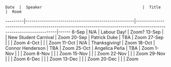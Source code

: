 	Date  |  Speaker                                            |  Title                                                                                                |  Room
---------|-----------------------------------------------------|---------------------------------------------------------------------------------------------------------------------|------
6-Sep   |  N/A                                             |  Labour Day!                                                                                            |  Zoom?
13-Sep   | <!--Speaker  here -->                                              |  New Student Carnival                                                                                           |  Zoom
20-Sep   | Patrick Duke                                              |  TBA                                                                                          |  Zoom
27-Sep   | <!--Speaker  here -->                                             |  <!--Title here-->                                                                                            |  Zoom
4-Oct   | <!--Speaker  here -->                                              |  <!--Title here-->                                                                                            |  Zoom
11-Oct   |  N/A                                              |  Thanksgiving!                                                                                           |  Zoom
18-Oct   |  Connor Henderson                                           |  TBA                                                                                          |  Zoom
25-Oct   |  Angelica Peña                                            |  TBA                                                                                           |  Zoom
1-Nov   |  <!--Speaker  here -->                                              |  <!--Title here-->                                                                                           |  Zoom
8-Nov   |  <!--Speaker  here -->                                             |  <!--Title here-->                                                                                           |  Zoom
15-Nov   |  <!--Speaker  here -->                                             |  <!--Title here-->                                                                                           |  Zoom
22-Nov   |  <!--Speaker  here -->                                             |  <!--Title here-->                                                                                           |  Zoom
29-Nov   |  <!--Speaker  here -->                                            |  <!--Title here-->                                                                                            |  Zoom
6-Dec   |  <!--Speaker  here -->                                             |  <!--Title here-->                                                                                           |  Zoom
13-Dec   |  <!--Speaker  here -->                                             |  <!--Title here-->                                                                                           |  Zoom
20-Dec   |  <!--Speaker  here -->                                              |  <!--Title here-->                                                                                            |  Zoom
